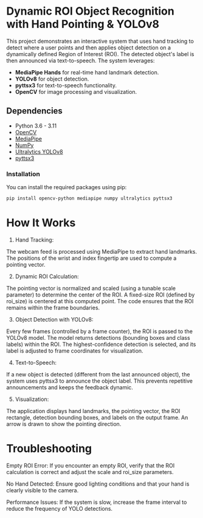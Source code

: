 
# Dynamic ROI Object Recognition with Hand Pointing & YOLOv8

This project demonstrates an interactive system that uses hand tracking to detect where a user points and then applies object detection on a dynamically defined Region of Interest (ROI). The detected object's label is then announced via text-to-speech. The system leverages:

- **MediaPipe Hands** for real-time hand landmark detection.
- **YOLOv8** for object detection.
- **pyttsx3** for text-to-speech functionality.
- **OpenCV** for image processing and visualization.


## Dependencies

- Python 3.6 - 3.11
- [OpenCV](https://opencv.org/)
- [MediaPipe](https://mediapipe.dev/)
- [NumPy](https://numpy.org/)
- [Ultralytics YOLOv8](https://github.com/ultralytics/ultralytics)
- [pyttsx3](https://pyttsx3.readthedocs.io/)

### Installation

You can install the required packages using pip:

```bash
pip install opencv-python mediapipe numpy ultralytics pyttsx3
```

# How It Works
1. Hand Tracking:

The webcam feed is processed using MediaPipe to extract hand landmarks. The positions of the wrist and index fingertip are used to compute a pointing vector.

2. Dynamic ROI Calculation:

The pointing vector is normalized and scaled (using a tunable scale parameter) to determine the center of the ROI.
A fixed-size ROI (defined by roi_size) is centered at this computed point.
The code ensures that the ROI remains within the frame boundaries.

3. Object Detection with YOLOv8:

Every few frames (controlled by a frame counter), the ROI is passed to the YOLOv8 model.
The model returns detections (bounding boxes and class labels) within the ROI.
The highest-confidence detection is selected, and its label is adjusted to frame coordinates for visualization.

4. Text-to-Speech:

If a new object is detected (different from the last announced object), the system uses pyttsx3 to announce the object label.
This prevents repetitive announcements and keeps the feedback dynamic.

5. Visualization:

The application displays hand landmarks, the pointing vector, the ROI rectangle, detection bounding boxes, and labels on the output frame.
An arrow is drawn to show the pointing direction.


# Troubleshooting
Empty ROI Error:
If you encounter an empty ROI, verify that the ROI calculation is correct and adjust the scale and roi_size parameters.

No Hand Detected:
Ensure good lighting conditions and that your hand is clearly visible to the camera.

Performance Issues:
If the system is slow, increase the frame interval to reduce the frequency of YOLO detections.

